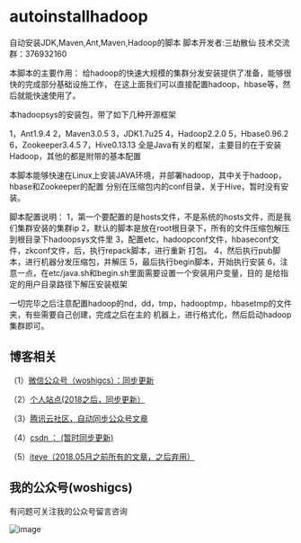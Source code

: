 # autoinstallhadoop
自动安装JDK,Maven,Ant,Maven,Hadoop的脚本
脚本开发者:三劫散仙
技术交流群：376932160

本脚本的主要作用： 给hadoop的快速大规模的集群分发安装提供了准备，能够很快的完成部分基础设施工作，
在这上面我们可以直接配置hadoop，hbase等，然后就能快速使用了。


本hadoopsys的安装包，带了如下几种开源框架

1，Ant1.9.4
2，Maven3.0.5
3，JDK1.7u25
4，Hadoop2.2.0
5，Hbase0.96.2
6，Zookeeper3.4.5
7，Hive0.13.13
全是Java有关的框架，主要目的在于安装Hadoop，其他的都是附带的基本配置

本脚本能够快速在Linux上安装JAVA环境，并部署hadoop，其中关于hadoop，hbase和Zookeeper的配置
分别在压缩包内的conf目录，关于Hive，暂时没有安装。


脚本配置说明：
1，第一个要配置的是hosts文件，不是系统的hosts文件，而是我们集群安装的集群ip
2，默认的脚本是放在root根目录下，所有的文件压缩包解压到根目录下hadoopsys文件里
3，配置etc，hadoopconf文件，hbaseconf文件，zkconf文件，后，执行repack脚本，进行重新
打包。
4，然后执行pub脚本，进行机器分发压缩包，并解压
5，最后执行begin脚本，开始执行安装
6，注意一点，在etc/java.sh和begin.sh里面需要设置一个安装用户变量，目的
是给指定的用户目录路径下解压安装框架



一切完毕之后注意配置hadoop的nd，dd，tmp，hadooptmp，hbasetmp的文件夹，有些需要自己创建，完成之后在主的
机器上，进行格式化，然后启动hadoop集群即可。

## 博客相关

（1）[微信公众号（woshigcs）：同步更新](https://github.com/qindongliang/answer_sheet_scan/blob/master/imgs/gcs.jpg)

（2）[个人站点(2018之后，同步更新）](http://8090nixi.com/) 

（3）[腾讯云社区，自动同步公众号文章](<http://qindongliang.iteye.com/>)

（4）[csdn ： (暂时同步更新)](https://blog.csdn.net/u010454030)

（5）[iteye（2018.05月之前所有的文章，之后弃用）](<http://qindongliang.iteye.com/>)  






## 我的公众号(woshigcs)

有问题可关注我的公众号留言咨询

![image](https://github.com/qindongliang/answer_sheet_scan/blob/master/imgs/gcs.jpg)
